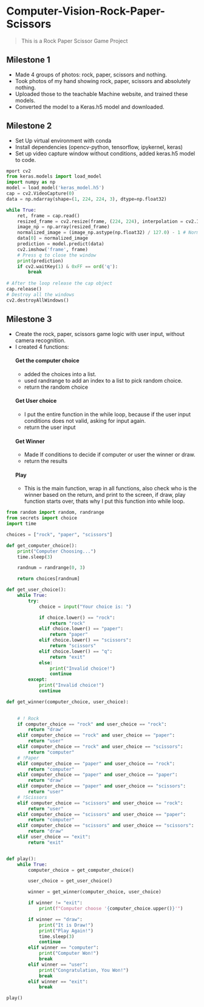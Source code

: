 # Computer-Vision-Rock-Paper-Scissors

> This is a Rock Paper Scissor Game Project

## Milestone 1

- Made 4 groups of photos: rock, paper, scissors and nothing.
- Took photos of my hand showing rock,  paper, scissors and absolutely nothing.
- Uploaded those to the teachable Machine website, and trained these models.
- Converted the model to a Keras.h5 model and downloaded.

## Milestone 2

- Set Up virtual environment with conda
- Install dependencies (opencv-python, tensorflow, ipykernel, keras)
- Set up video capture window without conditions, added keras.h5 model to code.
```python
mport cv2
from keras.models import load_model
import numpy as np
model = load_model('keras_model.h5')
cap = cv2.VideoCapture(0)
data = np.ndarray(shape=(1, 224, 224, 3), dtype=np.float32)

while True: 
    ret, frame = cap.read()
    resized_frame = cv2.resize(frame, (224, 224), interpolation = cv2.INTER_AREA)
    image_np = np.array(resized_frame)
    normalized_image = (image_np.astype(np.float32) / 127.0) - 1 # Normalize the image
    data[0] = normalized_image
    prediction = model.predict(data)
    cv2.imshow('frame', frame)
    # Press q to close the window
    print(prediction)
    if cv2.waitKey(1) & 0xFF == ord('q'):
        break
            
# After the loop release the cap object
cap.release()
# Destroy all the windows
cv2.destroyAllWindows()
```

## Milestone 3

- Create the rock, paper, scissors game logic with user input, without camera recognition.
- I created 4 functions:
    #### Get the computer choice
    - added the choices into a list.
    - used randrange to add an index to a list to pick random choice.
    - return the random choice
    #### Get User choice
    - I put the entire function in the while loop, because if the user input conditions does not valid, asking for input again.
    - return the user input
    #### Get Winner
    - Made If conditions to decide if computer or user the winner or draw.
    - return the results
    #### Play
    - This is the main function, wrap in all functions, also check who is the winner based on the return, and print to the screen, if draw, play function starts over, thats why I put this function into while loop.
```python
from random import random, randrange
from secrets import choice
import time

choices = ["rock", "paper", "scissors"]

def get_computer_choice():
    print("Computer Choosing...")
    time.sleep(3)

    randnum = randrange(0, 3)

    return choices[randnum]

def get_user_choice():
    while True:
        try:
            choice = input("Your choice is: ")

            if choice.lower() == "rock":
                return "rock"
            elif choice.lower() == "paper":
                return "paper"
            elif choice.lower() == "scissors":
                return "scissors"
            elif choice.lower() == "q":
                return "exit"
            else:
                print("Invalid choice!")
                continue
        except:
            print("Invalid choice!")
            continue

def get_winner(computer_choice, user_choice):
    

    # ! Rock
    if computer_choice == "rock" and user_choice == "rock":
        return "draw"
    elif computer_choice == "rock" and user_choice == "paper":
        return "user"
    elif computer_choice == "rock" and user_choice == "scissors":
        return "computer"
    # !Paper
    elif computer_choice == "paper" and user_choice == "rock":
        return "computer"
    elif computer_choice == "paper" and user_choice == "paper":
        return "draw"
    elif computer_choice == "paper" and user_choice == "scissors":
        return "user"
    # !Scissors
    elif computer_choice == "scissors" and user_choice == "rock":
        return "user"
    elif computer_choice == "scissors" and user_choice == "paper":
        return "computer"
    elif computer_choice == "scissors" and user_choice == "scissors":
        return "draw"
    elif user_choice == "exit":
        return "exit"


def play():
    while True:
        computer_choice = get_computer_choice()

        user_choice = get_user_choice()

        winner = get_winner(computer_choice, user_choice)

        if winner != "exit":
            print(f"Computer choose '{computer_choice.upper()}'")

        if winner == "draw":
            print("It is Draw!")
            print("Play Again!")
            time.sleep(3)
            continue
        elif winner == "computer":
            print("Computer Won!")
            break
        elif winner == "user":
            print("Congratulation, You Won!")
            break
        elif winner == "exit":
            break

play()
```
